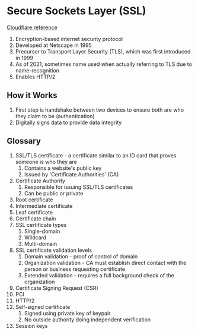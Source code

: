 # Secure Sockets Layer (SSL)

[Cloudflare reference](https://www.cloudflare.com/en-gb/learning/ssl/what-is-ssl/)

1. Encryption-based internet security protocol
1. Developed at Netscape in 1995
1. Precursor to Transport Layer Security (TLS), which was first introduced in 1999
1. As of 2021, sometimes name used when actually referring to TLS due to name-recognition
1. Enables HTTP/2

## How it Works

1. First step is handshake between two devices to ensure both are who they claim to be (authentication)
1. Digitally signs data to provide data integrity

## Glossary

1. SSL/TLS certificate - a certificate similar to an ID card that proves someone is who they are
   1. Contains a website's public key
   1. Issued by 'Certificate Authorities' (CA)
1. Certificate Authority
   1. Responsible for issuing SSL/TLS certificates
   1. Can be public or private
1. Root certificate
1. Intermediate certificate
1. Leaf certificate
1. Certificate chain
1. SSL certificate types
   1. Single-domain
   1. Wildcard
   1. Multi-domain
1. SSL certificate validation levels
   1. Domain validation - proof of control of domain
   1. Organization validation - CA must establish direct contact with the person or business requesting certificate
   1. Extended validation - requires a full background check of the organization
1. Certificate Signing Request (CSR)
1. PCI
1. HTTP/2
1. Self-signed certificate
   1. Signed using private key of keypair
   1. No outside authority doing independent verification
1. Session keys
